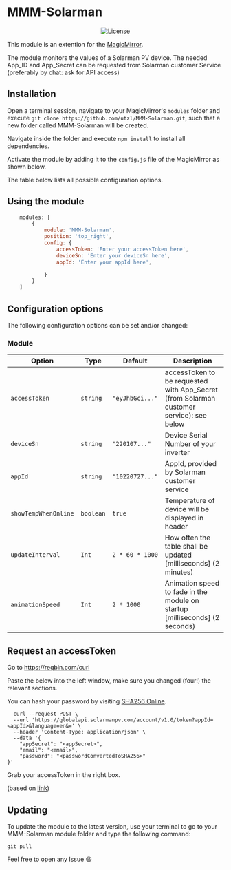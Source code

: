 # MMM-Solarman

<p style="text-align: center">
    <a href="https://choosealicense.com/licenses/mit"><img src="https://img.shields.io/badge/license-MIT-green.svg" alt="License"></a>
</p>

This module is an extention for the [MagicMirror](https://github.com/MichMich/MagicMirror).

The module monitors the values of a Solarman PV device.
The needed App_ID and App_Secret can be requested from Solarman customer Service (preferably by chat: ask for API access)

## Installation

Open a terminal session, navigate to your MagicMirror's `modules` folder and execute `git clone https://github.com/utzl/MMM-Solarman.git`, such that a new folder called MMM-Solarman will be created.

Navigate inside the folder and execute `npm install` to install all dependencies.

Activate the module by adding it to the `config.js` file of the MagicMirror as shown below.



The table below lists all possible configuration options.

## Using the module
````javascript
    modules: [
        {
            module: 'MMM-Solarman',
            position: 'top_right',
            config: {
                accessToken: 'Enter your accessToken here',
                deviceSn: 'Enter your deviceSn here',
                appId: 'Enter your appId here',

            }
        }
    ]
````

## Configuration options

The following configuration options can be set and/or changed:


### Module

| Option | Type | Default | Description |
| ---- | ---- | ---- | ---- |
| `accessToken` | `string` | `"eyJhbGci..."` | accessToken to be requested with App_Secret (from Solarman customer service): see below |
| `deviceSn` | `string` | `"220107..."` | Device Serial Number of your inverter |
| `appId` | `string` | `"10220727..."` | AppId, provided by Solarman customer service |
| `showTempWhenOnline` | `boolean` | `true` | Temperature of device will be displayed in header |
| `updateInterval` | `Int` | `2 * 60 * 1000`| How often the table shall be updated [milliseconds] (2 minutes) |
| `animationSpeed` | `Int` | `2 * 1000` | Animation speed to fade in the module on startup [milliseconds] (2 seconds) |


## Request an accessToken

Go to https://reqbin.com/curl 

Paste the below into the left window, make sure you changed (four!) the relevant sections.

You can hash your password by visiting [SHA256 Online](https://emn178.github.io/online-tools/sha256.html).

````curl
  curl --request POST \
  --url 'https://globalapi.solarmanpv.com/account/v1.0/token?appId=<appId>&language=en&=' \
  --header 'Content-Type: application/json' \
  --data '{
	"appSecret": "<appSecret>",
	"email": "<email>",
	"password": "<passwordConvertedToSHA256>"
}'
````

Grab your accessToken in the right box.

(based on [link](https://community.home-assistant.io/t/collect-inverter-data-from-solarman-api/328760))


## Updating

To update the module to the latest version, use your terminal to go to your MMM-Solarman module folder and type the following command:

````
git pull
```` 


Feel free to open any Issue :smiley:
